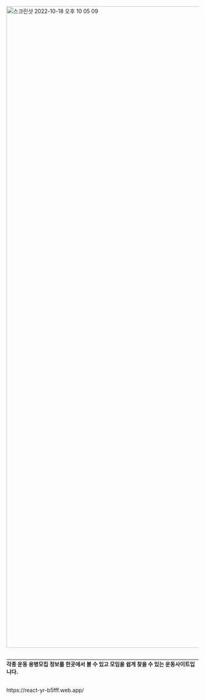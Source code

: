 <img width="1676" alt="스크린샷 2022-10-18 오후 10 05 09" src="https://user-images.githubusercontent.com/64051267/196437718-3e310649-5e94-4406-ab32-c28dfd9689b4.png">


<h4 style="border-top:2px solid gray; margin: 30px 0;">각종 운동 용병모집 정보를 한곳에서 볼 수 있고 모임을 쉽게 찾을 수 있는 운동사이트입니다.</h4>


<div>https://react-yr-b5fff.web.app/</div>
